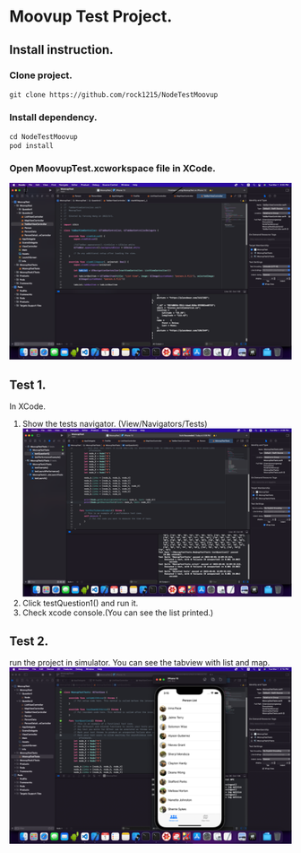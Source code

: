 # Moovup Test Project.

## Install instruction.

### Clone project.

```
git clone https://github.com/rock1215/NodeTestMoovup
```

### Install dependency.

```
cd NodeTestMoovup
pod install
```

### Open MoovupTest.xcworkspace file in XCode.

![Alt text](/screenshot/screenshot_open.png?raw=true "Opening Page")

## Test 1.

In XCode.
1. Show the tests navigator. (View/Navigators/Tests)
![Alt text](/screenshot/screenshot_test.png?raw=true "Test Page")
2. Click testQuestion1() and run it.
3. Check xcode console.(You can see the list printed.)

## Test 2.

run the project in simulator.
You can see the tabview with list and map.
![Alt text](/screenshot/screenshot_result.png?raw=true "Result Page")
